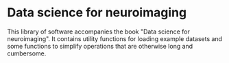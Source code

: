 # Data science for neuroimaging

This library of software accompanies the book "Data science for neuroimaging". It contains utility functions for loading example datasets and some functions to simplify operations that are otherwise long and cumbersome.
